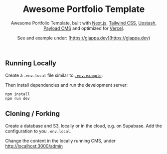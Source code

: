 <div align="center">
    <h1 align="center">Awesome Portfolio Template</h1>

Awesome Portfolio Template, built with [Next.js](https://nextjs.org/), [Tailwind CSS](https://tailwindcss.com/), [Upstash](https://upstash.com?ref=glappa.dev), [Payload CMS](https://payloadcms.com/) and optimized for [Vercel](https://vercel.com/).

See and example under: [https://glappa.dev](https://glappa.dev)

</div>

<br/>

## Running Locally

Create a `.env.local` file similar to [`.env.example`](.env.example).

Then install dependencies and run the development server:

```sh-session
npm install
npm run dev
```

## Cloning / Forking

Create a database and S3, locally or in the cloud, e.g. on Supabase. Add the configuration to you `.env.local`.

Change the content in the locally running CMS, under [http://localhost:3000/admin](http://localhost:3000/admin)
